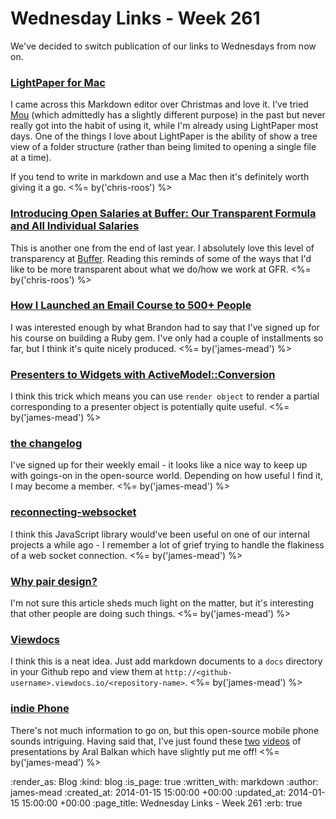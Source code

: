 Wednesday Links - Week 261
==========================

We've decided to switch publication of our links to Wednesdays from now on.

### [LightPaper for Mac](http://clockworkengine.com/lightpaper-mac/)

I came across this Markdown editor over Christmas and love it. I've tried [Mou](http://mouapp.com/) (which admittedly has a slightly different purpose) in the past but never really got into the habit of using it, while I'm already using LightPaper most days. One of the things I love about LightPaper is the ability of show a tree view of a folder structure (rather than being limited to opening a single file at a time).

If you tend to write in markdown and use a Mac then it's definitely worth giving it a go. <%= by('chris-roos') %>


### [Introducing Open Salaries at Buffer: Our Transparent Formula and All Individual Salaries](http://open.bufferapp.com/introducing-open-salaries-at-buffer-including-our-transparent-formula-and-all-individual-salaries/)

This is another one from the end of last year. I absolutely love this level of transparency at [Buffer](http://bufferapp.com/). Reading this reminds of some of the ways that I'd like to be more transparent about what we do/how we work at GFR. <%= by('chris-roos') %>


### [How I Launched an Email Course to 500+ People](http://brandonhilkert.com/blog/how-i-launched-an-email-course/)

I was interested enough by what Brandon had to say that I've signed up for his course on building a Ruby gem. I've only had a couple of installments so far, but I think it's quite nicely produced. <%= by('james-mead') %>


### [Presenters to Widgets with ActiveModel::Conversion](http://blog.carbonfive.com/2014/01/07/presenters-to-widgets-with-activemodelconversion/)

I think this trick which means you can use `render object` to render a partial corresponding to a presenter object is potentially quite useful. <%= by('james-mead') %>


### [the changelog](http://thechangelog.com/)

I've signed up for their weekly email - it looks like a nice way to keep up with goings-on in the open-source world. Depending on how useful I find it, I may become a member. <%= by('james-mead') %>


### [reconnecting-websocket](https://github.com/joewalnes/reconnecting-websocket)

I think this JavaScript library would've been useful on one of our internal projects a while ago - I remember a lot of grief trying to handle the flakiness of a web socket connection. <%= by('james-mead') %>


### [Why pair design?](http://pivotallabs.com/why-pair-design/)

I'm not sure this article sheds much light on the matter, but it's interesting that other people are doing such things. <%= by('james-mead') %>


### [Viewdocs](http://progrium.viewdocs.io/viewdocs)

I think this is a neat idea. Just add markdown documents to a `docs` directory in your Github repo and view them at `http://<github-username>.viewdocs.io/<repository-name>`. <%= by('james-mead') %>


### [indie Phone](http://indiephone.eu/)

There's not much information to go on, but this open-source mobile phone sounds intriguing. Having said that, I've just found these [two](https://vimeo.com/81015888) [videos](http://www.youtube.com/watch?v=G1QCBzQ0aNc&feature=youtu.be&t=43s) of presentations by Aral Balkan which have slightly put me off! <%= by('james-mead') %>


:render_as: Blog
:kind: blog
:is_page: true
:written_with: markdown
:author: james-mead
:created_at: 2014-01-15 15:00:00 +00:00
:updated_at: 2014-01-15 15:00:00 +00:00
:page_title: Wednesday Links - Week 261
:erb: true
